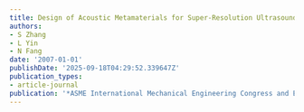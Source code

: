 ```yaml
---
title: Design of Acoustic Metamaterials for Super-Resolution Ultrasound Imaging
authors:
- S Zhang
- L Yin
- N Fang
date: '2007-01-01'
publishDate: '2025-09-18T04:29:52.339647Z'
publication_types:
- article-journal
publication: '*ASME International Mechanical Engineering Congress and Exposition 43041 …*'
---
```

